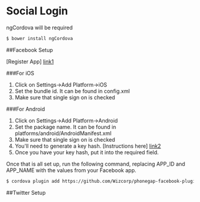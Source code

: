 # Social Login

ngCordova will be required

```sh
$ bower install ngCordova
```
##Facebook Setup

[Register App] [link1]

###For iOS
1. Click on Settings->Add Platform->iOS
2. Set the bundle id. It can be found in config.xml
3. Make sure that single sign on is checked

###For Android
1. Click on Settings->Add Platform->Android
2. Set the package name. It can be found in platforms/android/AndroidManifest.xml
3. Make sure that single sign on is checked
4. You'll need to generate a key hash. [Instructions here] [link2]
5. Once you have your key hash, put it into the required field.

Once that is all set up, run the following command, replacing APP_ID and APP_NAME with the values from your Facebook app.

```sh
$ cordova plugin add https://github.com/Wizcorp/phonegap-facebook-plugin.git --variable APP_ID="123456789"--variable APP_NAME="myApplication"
```
 
 ##Twitter Setup
 


[link1]: <https://developers.facebook.com/apps>
[link2]: <https://developers.facebook.com/docs/android/getting-started>
